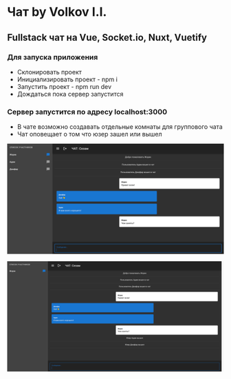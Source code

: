 # Чат by Volkov I.I.

## Fullstack чат на Vue, Socket.io, Nuxt, Vuetify

### Для запуска приложения

- Склонировать проект
- Инициализировать проект - npm i
- Запустить проект - npm run dev
- Дождаться пока сервер запустится

### Сервер запустится по адресу localhost:3000

- В чате возможно создавать отдельные комнаты для группового чата
- Чат оповещает о том что юзер зашел или вышел

![screenshot](chat-page-1.png)

![screenshot](chat-page-2.png)
